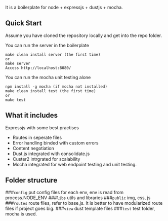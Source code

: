 It is a boilerplate for node + expressjs + dustjs + mocha.

Quick Start
-----
Assume you have cloned the repository locally and get into the repo folder.

You can run the server in the boilerplate
```
make clean install server (the first time)
or
make server
Access http://localhost:8080/
```

You can run the mocha unit testing alone
```
npm install -g mocha (if mocha not installed)
make clean install test (the first time)
or
make test
```

What it includes
-----
Expressjs with some best practises
* Routes in seperate files
* Error handling binded with custom errors
* Content negotiation
* Dust.js integrated with consolidate.js
* Custer2 intrgrated for scalability
* Mocha integrated for web endpoint testing and unit testing.

Folder structure
-----
###`config`
put config files for each env, env is read from process.NODE_ENV
###`libs`
utils and libraries
###`public`
img, css, js
###`routes`
route files, refer to base.js. It is better to have modularized route files if project goes big.
###`view`
dust template files
###`test`
test folder, mocha is used.


